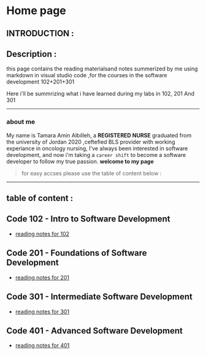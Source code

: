 # Home page 
## INTRODUCTION :
## Description :
this page contains the reading materialsand notes summerized by me using markdown in visual studio code ,for the courses in the software development 102+201+301

Here i'll be summrizing what i have learned during my labs in 102, 201 And 301

***
### about me 
My name is Tamara Amin Albilleh, a **REGISTERED NURSE** graduated from the university of Jordan 2020 ,ceftefied BLS provider with working experiance in oncology nursing, I've always been interested in software development, and now i'm taking a `career shift` to become a software developer to follow my true passion.
**welcome to my page**
> for easy accses please use the table of content below :
***

## table of content :
## Code 102 - Intro to Software Development
* [reading notes for 102](https://tamaraalbilleh.github.io/reading-notes/Code102Reading-Notes/reading-102)
## Code 201 - Foundations of Software Development
* [reading notes for 201](https://tamaraalbilleh.github.io/reading-notes/Code201Reading-Notes/reading-201)
## Code 301 - Intermediate Software Development
* [reading notes for 301](https://tamaraalbilleh.github.io/reading-notes/Code301Reading-Notes/reading-301)
## Code 401 - Advanced Software Development
* [reading notes for 401](https://tamaraalbilleh.github.io/reading-notes/Code401Reading-Notes/reading-401)
